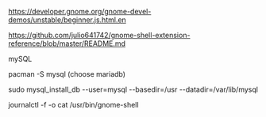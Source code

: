 https://developer.gnome.org/gnome-devel-demos/unstable/beginner.js.html.en

https://github.com/julio641742/gnome-shell-extension-reference/blob/master/README.md


mySQL

pacman -S mysql
(choose mariadb)

sudo mysql_install_db --user=mysql --basedir=/usr --datadir=/var/lib/mysql

journalctl -f -o cat /usr/bin/gnome-shell
